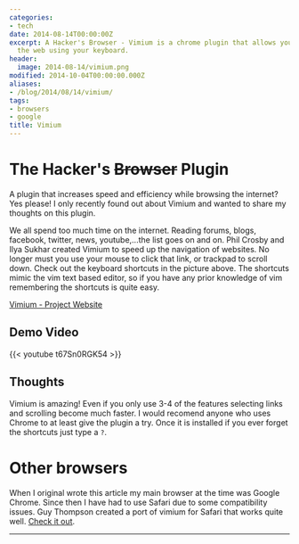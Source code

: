 ```yaml
---
categories:
- tech
date: 2014-08-14T00:00:00Z
excerpt: A Hacker's Browser - Vimium is a chrome plugin that allows you to navigate
  the web using your keyboard.
header:
  image: 2014-08-14/vimium.png
modified: 2014-10-04T00:00:00.000Z
aliases:
- /blog/2014/08/14/vimium/
tags:
- browsers
- google
title: Vimium
---
```


# The Hacker's <s>Browser</s> Plugin

A plugin that increases speed and efficiency while browsing the internet? Yes please! I only recently found out about Vimium and wanted to share my thoughts on this plugin.

We all spend too much time on the internet. Reading forums, blogs, facebook, twitter, news, youtube,...the list goes on and on. Phil Crosby and Ilya Sukhar created Vimium to speed up the navigation of websites. No longer must you use your mouse to click that link, or trackpad to scroll down. Check out the keyboard shortcuts in the picture above. The shortcuts mimic the vim text based editor, so if you have any prior knowledge of vim remembering the shortcuts is quite easy.



[Vimium - Project Website](http://vimium.github.io/)



## Demo Video

{{< youtube t67Sn0RGK54 >}}


## Thoughts
Vimium is amazing! Even if you only use 3-4 of the features selecting links and scrolling become much faster. I would recomend anyone who uses Chrome to at least give the plugin a try. Once it is installed if you ever forget the shortcuts just type a ``?``.

# Other browsers
When I original wrote this article my main browser at the time was Google Chrome. Since then I have had to use Safari due to some compatibility issues. Guy Thompson created a port of vimium for Safari that works quite well. [Check it out](https://github.com/guyht/vimari).

---
